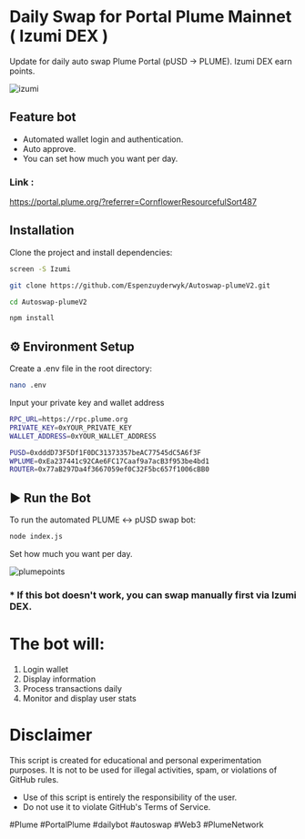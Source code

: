 # Daily Swap for Portal Plume Mainnet ( Izumi DEX )
Update for daily auto swap Plume Portal (pUSD -> PLUME). Izumi DEX earn points.

![izumi](https://github.com/user-attachments/assets/0cce5907-4712-499e-97e5-a24da84fa548)

## Feature bot
- Automated wallet login and authentication.
- Auto approve.
- You can set how much you want per day. 

### Link :
https://portal.plume.org/?referrer=CornflowerResourcefulSort487

## Installation

Clone the project and install dependencies:

```bash
screen -S Izumi
```

```bash
git clone https://github.com/Espenzuyderwyk/Autoswap-plumeV2.git
```
```bash
cd Autoswap-plumeV2
```
```bash
npm install
```

## ⚙️ Environment Setup
Create a .env file in the root directory:

```bash
nano .env
```

Input your private key and wallet address

```bash
RPC_URL=https://rpc.plume.org
PRIVATE_KEY=0xYOUR_PRIVATE_KEY
WALLET_ADDRESS=0xYOUR_WALLET_ADDRESS

PUSD=0xdddD73F5Df1F0DC31373357beAC77545dC5A6f3F
WPLUME=0xEa237441c92CAe6FC17Caaf9a7acB3f953be4bd1
ROUTER=0x77aB297Da4f3667059ef0C32F5bc657f1006cBB0
```

## ▶️ Run the Bot
To run the automated PLUME ↔ pUSD swap bot:

```bash
node index.js
```

Set how much you want per day.

![plumepoints](https://github.com/user-attachments/assets/f2378ba1-c612-4deb-9967-6b848a9758b7)


### * If this bot doesn't work, you can swap manually first via Izumi DEX.

# The bot will:
1. Login wallet
2. Display information
3. Process transactions daily
4. Monitor and display user stats

# Disclaimer

This script is created for educational and personal experimentation purposes. It is not to be used for illegal activities, spam, or violations of GitHub rules.

- Use of this script is entirely the responsibility of the user.
- Do not use it to violate GitHub's Terms of Service.

#Plume #PortalPlume #dailybot #autoswap #Web3 #PlumeNetwork
